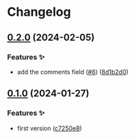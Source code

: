 # Changelog

## [0.2.0](https://github.com/hbstack/decap-cms/compare/v0.1.0...v0.2.0) (2024-02-05)


### Features ✨

* add the comments field ([#6](https://github.com/hbstack/decap-cms/issues/6)) ([8d1b2d0](https://github.com/hbstack/decap-cms/commit/8d1b2d007ae48177acec43682f8afddd2153cf4b))

## [0.1.0](https://github.com/hbstack/decap-cms/compare/v0.0.1...v0.1.0) (2024-01-27)


### Features ✨

* first version ([c7250e8](https://github.com/hbstack/decap-cms/commit/c7250e8bdab9de205424838002a8ffd03c74ce31))
